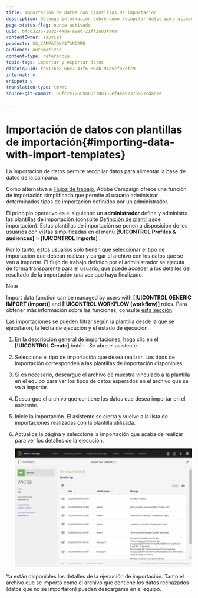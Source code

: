 ```yaml
---
title: Importación de datos con plantillas de importación
description: Obtenga información sobre cómo recopilar datos para alimentar la base de datos de Campaign.
page-status-flag: nunca activado
uuid: bfc03235-2032-448a-a9ed-21ff2a83fa09
contentOwner: sauviat
products: SG_CAMPAIGN/STANDARD
audience: automatizar
content-type: referencia
topic-tags: importar y exportar datos
discoiquuid: fb511bb8-6be7-43f6-86ab-94d5cfa3efc9
internal: n
snippet: y
translation-type: tm+mt
source-git-commit: 00fc2e12669a00c788355ef4e492375957cdad2e

---
```



# Importación de datos con plantillas de importación{#importing-data-with-import-templates}

La importación de datos permite recopilar datos para alimentar la base de datos de la campaña.

Como alternativa a [Flujos de trabajo](../../automating/using/discovering-workflows.md), Adobe Campaign ofrece una función de importación simplificada que permite al usuario administrar determinados tipos de importación definidos por un administrador.

El principio operativo es el siguiente: un **administrador** define y administra las plantillas de importación (consulte [Definición de plantillas](../../automating/using/defining-import-templates.md)de importación). Estas plantillas de importación se ponen a disposición de los usuarios con vistas simplificadas en el menú **[!UICONTROL Profiles & audiences]** &gt; **[!UICONTROL Imports]** .

Por lo tanto, estos usuarios sólo tienen que seleccionar el tipo de importación que desean realizar y cargar el archivo con los datos que se van a importar. El flujo de trabajo definido por el administrador se ejecuta de forma transparente para el usuario, que puede acceder a los detalles del resultado de la importación una vez que haya finalizado.

>[!NOTE]
>
>Import data function can be managed by users with **[!UICONTROL GENERIC IMPORT (import)]** and **[!UICONTROL WORKFLOW (workflow)]** roles. Para obtener más información sobre las funciones, consulte [esta sección](../../administration/using/list-of-roles.md).

Las importaciones se pueden filtrar según la plantilla desde la que se ejecutaron, la fecha de ejecución y el estado de ejecución.

1. En la descripción general de importaciones, haga clic en el **[!UICONTROL Create]** botón . Se abre el asistente.
1. Seleccione el tipo de importación que desea realizar. Los tipos de importación corresponden a las plantillas de importación disponibles.
1. Si es necesario, descargue el archivo de muestra vinculado a la plantilla en el equipo para ver los tipos de datos esperados en el archivo que se va a importar.
1. Descargue el archivo que contiene los datos que desea importar en el asistente.
1. Inicie la importación. El asistente se cierra y vuelve a la lista de importaciones realizadas con la plantilla utilizada.
1. Actualice la página y seleccione la importación que acaba de realizar para ver los detalles de la ejecución.

   ![](assets/simplified_import1.png)

Ya están disponibles los detalles de la ejecución de importación. Tanto el archivo que se importó como el archivo que contiene los datos rechazados (datos que no se importaron) pueden descargarse en el equipo.
